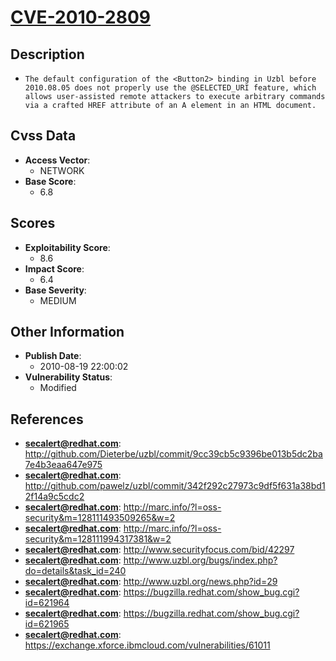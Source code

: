 
# [CVE-2010-2809](http://github.com/Dieterbe/uzbl/commit/9cc39cb5c9396be013b5dc2ba7e4b3eaa647e975)

## Description

- `The default configuration of the <Button2> binding in Uzbl before 2010.08.05 does not properly use the @SELECTED_URI feature, which allows user-assisted remote attackers to execute arbitrary commands via a crafted HREF attribute of an A element in an HTML document.`

## Cvss Data

- **Access Vector**:
  - NETWORK
- **Base Score**:
  - 6.8

## Scores

- **Exploitability Score**:
  - 8.6
- **Impact Score**:
  - 6.4
- **Base Severity**:
  - MEDIUM

## Other Information

- **Publish Date**:
  - 2010-08-19 22:00:02
- **Vulnerability Status**:
  - Modified

## References

- **secalert@redhat.com**: http://github.com/Dieterbe/uzbl/commit/9cc39cb5c9396be013b5dc2ba7e4b3eaa647e975
- **secalert@redhat.com**: http://github.com/pawelz/uzbl/commit/342f292c27973c9df5f631a38bd12f14a9c5cdc2
- **secalert@redhat.com**: http://marc.info/?l=oss-security&m=128111493509265&w=2
- **secalert@redhat.com**: http://marc.info/?l=oss-security&m=128111994317381&w=2
- **secalert@redhat.com**: http://www.securityfocus.com/bid/42297
- **secalert@redhat.com**: http://www.uzbl.org/bugs/index.php?do=details&task_id=240
- **secalert@redhat.com**: http://www.uzbl.org/news.php?id=29
- **secalert@redhat.com**: https://bugzilla.redhat.com/show_bug.cgi?id=621964
- **secalert@redhat.com**: https://bugzilla.redhat.com/show_bug.cgi?id=621965
- **secalert@redhat.com**: https://exchange.xforce.ibmcloud.com/vulnerabilities/61011

